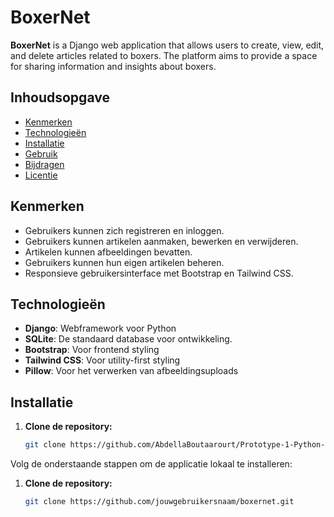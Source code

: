 # BoxerNet

**BoxerNet** is a Django web application that allows users to create, view, edit, and delete articles related to boxers. The platform aims to provide a space for sharing information and insights about boxers.

## Inhoudsopgave

- [Kenmerken](#kenmerken)
- [Technologieën](#technologieën)
- [Installatie](#installatie)
- [Gebruik](#gebruik)
- [Bijdragen](#bijdragen)
- [Licentie](#licentie)

## Kenmerken

- Gebruikers kunnen zich registreren en inloggen.
- Gebruikers kunnen artikelen aanmaken, bewerken en verwijderen.
- Artikelen kunnen afbeeldingen bevatten.
- Gebruikers kunnen hun eigen artikelen beheren.
- Responsieve gebruikersinterface met Bootstrap en Tailwind CSS.

## Technologieën

- **Django**: Webframework voor Python
- **SQLite**: De standaard database voor ontwikkeling.
- **Bootstrap**: Voor frontend styling
- **Tailwind CSS**: Voor utility-first styling
- **Pillow**: Voor het verwerken van afbeeldingsuploads

## Installatie

1. **Clone de repository:**

   ```bash
   git clone https://github.com/AbdellaBoutaarourt/Prototype-1-Python-django-.git

Volg de onderstaande stappen om de applicatie lokaal te installeren:

1. **Clone de repository:**

   ```bash
   git clone https://github.com/jouwgebruikersnaam/boxernet.git

